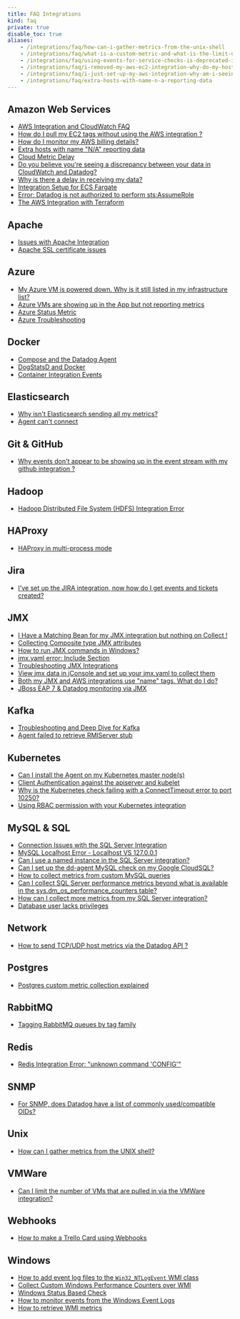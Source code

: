 ```yaml
---
title: FAQ Integrations
kind: faq
private: true
disable_toc: true
aliases:
    - /integrations/faq/how-can-i-gather-metrics-from-the-unix-shell
    - /integrations/faq/what-is-a-custom-metric-and-what-is-the-limit-on-the-number-of-custom-metrics-i-can-have
    - /integrations/faq/using-events-for-service-checks-is-deprecated-in-favor-of-monitors
    - /integrations/faq/i-removed-my-aws-ec2-integration-why-do-my-hosts-still-have-aws-tags
    - /integrations/faq/i-just-set-up-my-aws-integration-why-am-i-seeing-duplicate-hosts
    - /integrations/faq/extra-hosts-with-name-n-a-reporting-data
---
```


## Amazon Web Services

* [AWS Integration and CloudWatch FAQ][1]
* [How do I pull my EC2 tags without using the AWS integration ?][2]
* [How do I monitor my AWS billing details?][3]
* [Extra hosts with name "N/A" reporting data][4]
* [Cloud Metric Delay][5]
* [Do you believe you're seeing a discrepancy between your data in CloudWatch and Datadog?][6]
* [Why is there a delay in receiving my data?][7]
* [Integration Setup for ECS Fargate][8]
* [Error: Datadog is not authorized to perform sts:AssumeRole][9]
* [The AWS Integration with Terraform][10]

## Apache

* [Issues with Apache Integration][11]
* [Apache SSL certificate issues][12]

## Azure
* [My Azure VM is powered down. Why is it still listed in my infrastructure list?][13]
* [Azure VMs are showing up in the App but not reporting metrics][14]
* [Azure Status Metric][15]
* [Azure Troubleshooting][16]

## Docker

* [Compose and the Datadog Agent][17]
* [DogStatsD and Docker][18]
* [Container Integration Events][19]

## Elasticsearch

* [Why isn't Elasticsearch sending all my metrics?][20]
* [Agent can't connect][21]

## Git & GitHub

* [Why events don't appear to be showing up in the event stream with my github integration ?][22]

## Hadoop
* [Hadoop Distributed File System (HDFS) Integration Error][23]

## HAProxy

* [HAProxy in multi-process mode][24]

## Jira
* [I've set up the JIRA integration, now how do I get events and tickets created?][25]

## JMX

* [I Have a Matching Bean for my JMX integration but nothing on Collect !][26]
* [Collecting Composite type JMX attributes][27]
* [How to run JMX commands in Windows?][28]
* [jmx.yaml error: Include Section][29]
* [Troubleshooting JMX Integrations][30]
* [View jmx data in jConsole and set up your jmx.yaml to collect them][31]
* [Both my JMX and AWS integrations use "name" tags. What do I do?][32]
* [JBoss EAP 7 & Datadog monitoring via JMX][33]

## Kafka

* [Troubleshooting and Deep Dive for Kafka][34]
* [Agent failed to retrieve RMIServer stub][35]

## Kubernetes

* [Can I install the Agent on my Kubernetes master node(s)][36]
* [Client Authentication against the apiserver and kubelet][37]
* [Why is the Kubernetes check failing with a ConnectTimeout error to port 10250?][38]
* [Using RBAC permission with your Kubernetes integration][39]

## MySQL & SQL

* [Connection Issues with the SQL Server Integration][40]
* [MySQL Localhost Error - Localhost VS 127.0.0.1][41]
* [Can I use a named instance in the SQL Server integration?][42]
* [Can I set up the dd-agent MySQL check on my Google CloudSQL?][43]
* [How to collect metrics from custom MySQL queries][44]
* [Can I collect SQL Server performance metrics beyond what is available in the sys.dm_os_performance_counters table?][45]
* [How can I collect more metrics from my SQL Server integration?][46]
* [Database user lacks privileges][47]

## Network
* [How to send TCP/UDP host metrics via the Datadog API ?][48]

## Postgres
* [Postgres custom metric collection explained][49]

## RabbitMQ

* [Tagging RabbitMQ queues by tag family][50]

## Redis

* [Redis Integration Error: "unknown command 'CONFIG'"][51]

## SNMP

* [For SNMP, does Datadog have a list of commonly used/compatible OIDs?  ][52]

## Unix
* [How can I gather metrics from the UNIX shell?][53]

## VMWare
* [Can I limit the number of VMs that are pulled in via the VMWare integration?][54]

## Webhooks
* [How to make a Trello Card using Webhooks][55]

## Windows

* [How to add event log files to the `Win32_NTLogEvent` WMI class][56]
* [Collect Custom Windows Performance Counters over WMI][57]
* [Windows Status Based Check][58]
* [How to monitor events from the Windows Event Logs][59]
* [How to retrieve WMI metrics][60]

[1]: /integrations/faq/aws-integration-and-cloudwatch-faq
[2]: /integrations/faq/how-do-i-pull-my-ec2-tags-without-using-the-aws-integration
[3]: /integrations/faq/how-do-i-monitor-my-aws-billing-details
[4]: /integrations/faq/extra-hosts-with-name-n-a-reporting-data
[5]: /integrations/faq/cloud-metric-delay
[6]: /integrations/faq/do-you-believe-you-re-seeing-a-discrepancy-between-your-data-in-cloudwatch-and-datadog
[7]: /integrations/faq/why-is-there-a-delay-in-receiving-my-data
[8]: /integrations/faq/integration-setup-ecs-fargate
[9]: /integrations/faq/error-datadog-not-authorized-sts-assume-role
[10]: /integrations/faq/aws-integration-with-terraform
[11]: /integrations/faq/issues-with-apache-integration
[12]: /integrations/faq/apache-ssl-certificate-issues
[13]: /integrations/faq/my-azure-vm-is-powered-down-why-is-it-still-listed-in-my-infrastructure-list
[14]: /integrations/faq/azure-vms-are-showing-up-in-the-app-but-not-reporting-metrics
[15]: /integrations/faq/azure-status-metric
[16]: /integrations/faq/azure-troubleshooting
[17]: /integrations/faq/compose-and-the-datadog-agent
[18]: /integrations/faq/dogstatsd-and-docker
[19]: /integrations/faq/container-integration-event
[20]: /integrations/faq/why-isn-t-elasticsearch-sending-all-my-metrics
[21]: /integrations/faq/elastic-agent-can-t-connect
[22]: /integrations/faq/why-events-don-t-appear-to-be-showing-up-in-the-event-stream-with-my-github-integration
[23]: /integrations/faq/hadoop-distributed-file-system-hdfs-integration-error
[24]: /integrations/faq/haproxy-multi-process
[25]: /integrations/faq/i-ve-set-up-the-jira-integration-now-how-do-i-get-events-and-tickets-created
[26]: /integrations/faq/i-have-a-matching-bean-for-my-jmx-integration-but-nothing-on-collect
[27]: /integrations/faq/collecting-composite-type-jmx-attributes
[28]: /integrations/faq/how-to-run-jmx-commands-in-windows
[29]: /integrations/faq/jmx-yaml-error-include-section
[30]: /integrations/faq/troubleshooting-jmx-integrations
[31]: /integrations/faq/view-jmx-data-in-jconsole-and-set-up-your-jmx-yaml-to-collect-them
[32]: /integrations/faq/both-my-jmx-and-aws-integrations-use-name-tags-what-do-i-do
[33]: /integrations/faq/jboss-eap-7-datadog-monitoring-via-jmx
[34]: /integrations/faq/troubleshooting-and-deep-dive-for-kafka
[35]: /integrations/faq/agent-failed-to-retrieve-rmierver-stub
[36]: /integrations/faq/can-i-install-the-agent-on-my-kubernetes-master-node-s
[37]: /integrations/faq/client-authentication-against-the-apiserver-and-kubelet
[38]: /integrations/faq/why-is-the-kubernetes-check-failing-with-a-connecttimeout-error-to-port-10250
[39]: /integrations/faq/using-rbac-permission-with-your-kubernetes-integration
[40]: /integrations/faq/connection-issues-with-the-sql-server-integration
[41]: /integrations/faq/mysql-localhost-error-localhost-vs-127-0-0-1
[42]: /integrations/faq/can-i-use-a-named-instance-in-the-sql-server-integration
[43]: /integrations/faq/can-i-set-up-the-dd-agent-mysql-check-on-my-google-cloudsql
[44]: /integrations/faq/how-to-collect-metrics-from-custom-mysql-queries
[45]: /integrations/faq/can-i-collect-sql-server-performance-metrics-beyond-what-is-available-in-the-sys-dm-os-performance-counters-table-try-wmi
[46]: /integrations/faq/how-can-i-collect-more-metrics-from-my-sql-server-integration
[47]: /integrations/faq/database-user-lacks-privileges
[48]: /integrations/faq/how-to-send-tcp-udp-host-metrics-via-the-datadog-api
[49]: /integrations/faq/postgres-custom-metric-collection-explained
[50]: /integrations/faq/tagging-rabbitmq-queues-by-tag-family
[51]: /integrations/faq/redis-integration-error-unknown-command-config
[52]: /integrations/faq/for-snmp-does-datadog-have-a-list-of-commonly-used-compatible-oids
[53]: https://github.com/DataDog/Miscellany/tree/master/custom_check_shell
[54]: /integrations/faq/can-i-limit-the-number-of-vms-that-are-pulled-in-via-the-vmware-integration
[55]: /integrations/faq/how-to-make-trello-card-using-webhooks
[56]: /integrations/faq/how-to-add-event-log-files-to-the-win32-ntlogevent-wmi-class
[57]: /integrations/faq/collect-custom-windows-performance-counters-over-wmi
[58]: /integrations/faq/windows-status-based-check
[59]: /integrations/faq/how-to-monitor-events-from-the-windows-event-logs
[60]: /integrations/faq/how-to-retrieve-wmi-metrics
